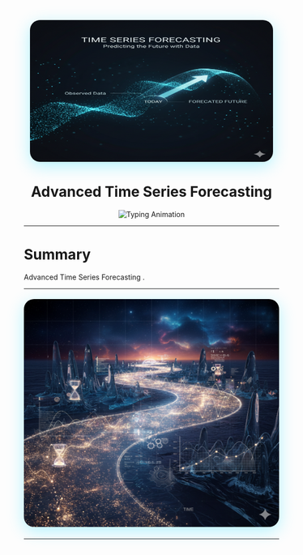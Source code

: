 <div align="center">

<div style="margin: 20px 0;">
  <img src="assets1/logo.png" width="480" height="280"  style="border-radius: 20px; box-shadow: 0 8px 32px rgba(0, 217, 255, 0.3);">
</div>

# Advanced Time Series Forecasting


<div align="center">
  <img src="https://readme-typing-svg.herokuapp.com?font=Fira+Code&size=28&duration=3000&pause=1000&color=32E8ED&center=true&vCenter=true&width=600&lines=Welcome+to+Advanced+Time+Series;Forecasting;" alt="Typing Animation" />
</div>

---
<div align="left">

# Summary 

<p align="justify"> 
  
Advanced Time Series Forecasting  .</p>

---
<div align="center">
  
<div style="margin: 20px 0;">
  <img src="./assets1/Time Series Forecasting2.png" width="1000" height="450"  style="border-radius: 20px; box-shadow: 0 8px 32px rgba(0, 217, 255, 0.3);">
  
</div>

---

